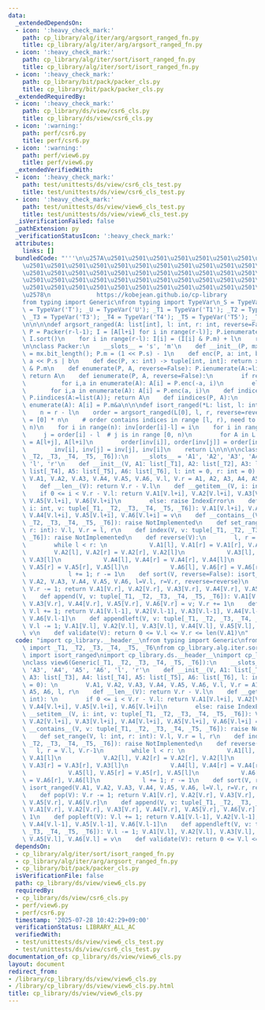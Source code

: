 ```yaml
---
data:
  _extendedDependsOn:
  - icon: ':heavy_check_mark:'
    path: cp_library/alg/iter/arg/argsort_ranged_fn.py
    title: cp_library/alg/iter/arg/argsort_ranged_fn.py
  - icon: ':heavy_check_mark:'
    path: cp_library/alg/iter/sort/isort_ranged_fn.py
    title: cp_library/alg/iter/sort/isort_ranged_fn.py
  - icon: ':heavy_check_mark:'
    path: cp_library/bit/pack/packer_cls.py
    title: cp_library/bit/pack/packer_cls.py
  _extendedRequiredBy:
  - icon: ':heavy_check_mark:'
    path: cp_library/ds/view/csr6_cls.py
    title: cp_library/ds/view/csr6_cls.py
  - icon: ':warning:'
    path: perf/csr6.py
    title: perf/csr6.py
  - icon: ':warning:'
    path: perf/view6.py
    title: perf/view6.py
  _extendedVerifiedWith:
  - icon: ':heavy_check_mark:'
    path: test/unittests/ds/view/csr6_cls_test.py
    title: test/unittests/ds/view/csr6_cls_test.py
  - icon: ':heavy_check_mark:'
    path: test/unittests/ds/view/view6_cls_test.py
    title: test/unittests/ds/view/view6_cls_test.py
  _isVerificationFailed: false
  _pathExtension: py
  _verificationStatusIcon: ':heavy_check_mark:'
  attributes:
    links: []
  bundledCode: "'''\n\u257A\u2501\u2501\u2501\u2501\u2501\u2501\u2501\u2501\u2501\u2501\
    \u2501\u2501\u2501\u2501\u2501\u2501\u2501\u2501\u2501\u2501\u2501\u2501\u2501\
    \u2501\u2501\u2501\u2501\u2501\u2501\u2501\u2501\u2501\u2501\u2501\u2501\u2501\
    \u2501\u2501\u2501\u2501\u2501\u2501\u2501\u2501\u2501\u2501\u2501\u2501\u2501\
    \u2501\u2501\u2501\u2501\u2501\u2501\u2501\u2501\u2501\u2501\u2501\u2501\u2501\
    \u2578\n             https://kobejean.github.io/cp-library               \n'''\n\
    from typing import Generic\nfrom typing import TypeVar\n_S = TypeVar('S'); _T\
    \ = TypeVar('T'); _U = TypeVar('U'); _T1 = TypeVar('T1'); _T2 = TypeVar('T2');\
    \ _T3 = TypeVar('T3'); _T4 = TypeVar('T4'); _T5 = TypeVar('T5'); _T6 = TypeVar('T6')\n\
    \n\n\n\ndef argsort_ranged(A: list[int], l: int, r: int, reverse=False):\n   \
    \ P = Packer(r-l-1); I = [A[l+i] for i in range(r-l)]; P.ienumerate(I, reverse);\
    \ I.sort()\n    for i in range(r-l): I[i] = (I[i] & P.m) + l\n    return I\n\n\
    \n\nclass Packer:\n    __slots__ = 's', 'm'\n    def __init__(P, mx: int): P.s\
    \ = mx.bit_length(); P.m = (1 << P.s) - 1\n    def enc(P, a: int, b: int): return\
    \ a << P.s | b\n    def dec(P, x: int) -> tuple[int, int]: return x >> P.s, x\
    \ & P.m\n    def enumerate(P, A, reverse=False): P.ienumerate(A:=list(A), reverse);\
    \ return A\n    def ienumerate(P, A, reverse=False):\n        if reverse:\n  \
    \          for i,a in enumerate(A): A[i] = P.enc(-a, i)\n        else:\n     \
    \       for i,a in enumerate(A): A[i] = P.enc(a, i)\n    def indices(P, A: list[int]):\
    \ P.iindices(A:=list(A)); return A\n    def iindices(P, A):\n        for i,a in\
    \ enumerate(A): A[i] = P.m&a\n\n\ndef isort_ranged(*L: list, l: int, r: int, reverse=False):\n\
    \    n = r - l\n    order = argsort_ranged(L[0], l, r, reverse=reverse)\n    inv\
    \ = [0] * n\n    # order contains indices in range [l, r), need to map to [0,\
    \ n)\n    for i in range(n): inv[order[i]-l] = i\n    for i in range(n):\n   \
    \     j = order[i] - l  # j is in range [0, n)\n        for A in L: A[l+i], A[l+j]\
    \ = A[l+j], A[l+i]\n        order[inv[i]], order[inv[j]] = order[inv[j]], order[inv[i]]\n\
    \        inv[i], inv[j] = inv[j], inv[i]\n    return L\n\n\n\nclass view6(Generic[_T1,\
    \ _T2, _T3, _T4, _T5, _T6]):\n    __slots__ = 'A1', 'A2', 'A3', 'A4', 'A5', 'A6',\
    \ 'l', 'r'\n    def __init__(V, A1: list[_T1], A2: list[_T2], A3: list[_T3], A4:\
    \ list[_T4], A5: list[_T5], A6: list[_T6], l: int = 0, r: int = 0): \n       \
    \ V.A1, V.A2, V.A3, V.A4, V.A5, V.A6, V.l, V.r = A1, A2, A3, A4, A5, A6, l, r\n\
    \    def __len__(V): return V.r - V.l\n    def __getitem__(V, i: int): \n    \
    \    if 0 <= i < V.r - V.l: return V.A1[V.l+i], V.A2[V.l+i], V.A3[V.l+i], V.A4[V.l+i],\
    \ V.A5[V.l+i], V.A6[V.l+i]\n        else: raise IndexError\n    def __setitem__(V,\
    \ i: int, v: tuple[_T1, _T2, _T3, _T4, _T5, _T6]): V.A1[V.l+i], V.A2[V.l+i], V.A3[V.l+i],\
    \ V.A4[V.l+i], V.A5[V.l+i], V.A6[V.l+i] = v\n    def __contains__(V, v: tuple[_T1,\
    \ _T2, _T3, _T4, _T5, _T6]): raise NotImplemented\n    def set_range(V, l: int,\
    \ r: int): V.l, V.r = l, r\n    def index(V, v: tuple[_T1, _T2, _T3, _T4, _T5,\
    \ _T6]): raise NotImplemented\n    def reverse(V):\n        l, r = V.l, V.r-1\n\
    \        while l < r: \n            V.A1[l], V.A1[r] = V.A1[r], V.A1[l]\n    \
    \        V.A2[l], V.A2[r] = V.A2[r], V.A2[l]\n            V.A3[l], V.A3[r] = V.A3[r],\
    \ V.A3[l]\n            V.A4[l], V.A4[r] = V.A4[r], V.A4[l]\n            V.A5[l],\
    \ V.A5[r] = V.A5[r], V.A5[l]\n            V.A6[l], V.A6[r] = V.A6[r], V.A6[l]\n\
    \            l += 1; r -= 1\n    def sort(V, reverse=False): isort_ranged(V.A1,\
    \ V.A2, V.A3, V.A4, V.A5, V.A6, l=V.l, r=V.r, reverse=reverse)\n    def pop(V):\
    \ V.r -= 1; return V.A1[V.r], V.A2[V.r], V.A3[V.r], V.A4[V.r], V.A5[V.r], V.A6[V.r]\n\
    \    def append(V, v: tuple[_T1, _T2, _T3, _T4, _T5, _T6]): V.A1[V.r], V.A2[V.r],\
    \ V.A3[V.r], V.A4[V.r], V.A5[V.r], V.A6[V.r] = v; V.r += 1\n    def popleft(V):\
    \ V.l += 1; return V.A1[V.l-1], V.A2[V.l-1], V.A3[V.l-1], V.A4[V.l-1], V.A5[V.l-1],\
    \ V.A6[V.l-1]\n    def appendleft(V, v: tuple[_T1, _T2, _T3, _T4, _T5, _T6]):\
    \ V.l -= 1; V.A1[V.l], V.A2[V.l], V.A3[V.l], V.A4[V.l], V.A5[V.l], V.A6[V.l] =\
    \ v\n    def validate(V): return 0 <= V.l <= V.r <= len(V.A1)\n"
  code: "import cp_library.__header__\nfrom typing import Generic\nfrom cp_library.misc.typing\
    \ import _T1, _T2, _T3, _T4, _T5, _T6\nfrom cp_library.alg.iter.sort.isort_ranged_fn\
    \ import isort_ranged\nimport cp_library.ds.__header__\nimport cp_library.ds.view.__header__\n\
    \nclass view6(Generic[_T1, _T2, _T3, _T4, _T5, _T6]):\n    __slots__ = 'A1', 'A2',\
    \ 'A3', 'A4', 'A5', 'A6', 'l', 'r'\n    def __init__(V, A1: list[_T1], A2: list[_T2],\
    \ A3: list[_T3], A4: list[_T4], A5: list[_T5], A6: list[_T6], l: int = 0, r: int\
    \ = 0): \n        V.A1, V.A2, V.A3, V.A4, V.A5, V.A6, V.l, V.r = A1, A2, A3, A4,\
    \ A5, A6, l, r\n    def __len__(V): return V.r - V.l\n    def __getitem__(V, i:\
    \ int): \n        if 0 <= i < V.r - V.l: return V.A1[V.l+i], V.A2[V.l+i], V.A3[V.l+i],\
    \ V.A4[V.l+i], V.A5[V.l+i], V.A6[V.l+i]\n        else: raise IndexError\n    def\
    \ __setitem__(V, i: int, v: tuple[_T1, _T2, _T3, _T4, _T5, _T6]): V.A1[V.l+i],\
    \ V.A2[V.l+i], V.A3[V.l+i], V.A4[V.l+i], V.A5[V.l+i], V.A6[V.l+i] = v\n    def\
    \ __contains__(V, v: tuple[_T1, _T2, _T3, _T4, _T5, _T6]): raise NotImplemented\n\
    \    def set_range(V, l: int, r: int): V.l, V.r = l, r\n    def index(V, v: tuple[_T1,\
    \ _T2, _T3, _T4, _T5, _T6]): raise NotImplemented\n    def reverse(V):\n     \
    \   l, r = V.l, V.r-1\n        while l < r: \n            V.A1[l], V.A1[r] = V.A1[r],\
    \ V.A1[l]\n            V.A2[l], V.A2[r] = V.A2[r], V.A2[l]\n            V.A3[l],\
    \ V.A3[r] = V.A3[r], V.A3[l]\n            V.A4[l], V.A4[r] = V.A4[r], V.A4[l]\n\
    \            V.A5[l], V.A5[r] = V.A5[r], V.A5[l]\n            V.A6[l], V.A6[r]\
    \ = V.A6[r], V.A6[l]\n            l += 1; r -= 1\n    def sort(V, reverse=False):\
    \ isort_ranged(V.A1, V.A2, V.A3, V.A4, V.A5, V.A6, l=V.l, r=V.r, reverse=reverse)\n\
    \    def pop(V): V.r -= 1; return V.A1[V.r], V.A2[V.r], V.A3[V.r], V.A4[V.r],\
    \ V.A5[V.r], V.A6[V.r]\n    def append(V, v: tuple[_T1, _T2, _T3, _T4, _T5, _T6]):\
    \ V.A1[V.r], V.A2[V.r], V.A3[V.r], V.A4[V.r], V.A5[V.r], V.A6[V.r] = v; V.r +=\
    \ 1\n    def popleft(V): V.l += 1; return V.A1[V.l-1], V.A2[V.l-1], V.A3[V.l-1],\
    \ V.A4[V.l-1], V.A5[V.l-1], V.A6[V.l-1]\n    def appendleft(V, v: tuple[_T1, _T2,\
    \ _T3, _T4, _T5, _T6]): V.l -= 1; V.A1[V.l], V.A2[V.l], V.A3[V.l], V.A4[V.l],\
    \ V.A5[V.l], V.A6[V.l] = v\n    def validate(V): return 0 <= V.l <= V.r <= len(V.A1)"
  dependsOn:
  - cp_library/alg/iter/sort/isort_ranged_fn.py
  - cp_library/alg/iter/arg/argsort_ranged_fn.py
  - cp_library/bit/pack/packer_cls.py
  isVerificationFile: false
  path: cp_library/ds/view/view6_cls.py
  requiredBy:
  - cp_library/ds/view/csr6_cls.py
  - perf/view6.py
  - perf/csr6.py
  timestamp: '2025-07-28 10:42:29+09:00'
  verificationStatus: LIBRARY_ALL_AC
  verifiedWith:
  - test/unittests/ds/view/view6_cls_test.py
  - test/unittests/ds/view/csr6_cls_test.py
documentation_of: cp_library/ds/view/view6_cls.py
layout: document
redirect_from:
- /library/cp_library/ds/view/view6_cls.py
- /library/cp_library/ds/view/view6_cls.py.html
title: cp_library/ds/view/view6_cls.py
---
```

